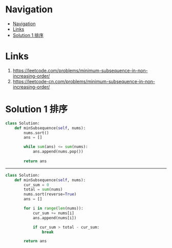 # Navigation
- [Navigation](#navigation)
- [Links](#links)
- [Solution 1 排序](#solution-1-%e6%8e%92%e5%ba%8f)

# Links
1. https://leetcode.com/problems/minimum-subsequence-in-non-increasing-order/
2. https://leetcode-cn.com/problems/minimum-subsequence-in-non-increasing-order/


# Solution 1 排序
```python
class Solution:
    def minSubsequence(self, nums):
        nums.sort()
        ans = []

        while sum(ans) <= sum(nums):
            ans.append(nums.pop())
        
        return ans

```
---
```python
class Solution:
    def minSubsequence(self, nums):
        cur_sum = 0
        total = sum(nums)
        nums.sort(reverse=True)
        ans = []

        for i in range(len(nums)):
            cur_sum += nums[i]
            ans.append(nums[i])

            if cur_sum > total - cur_sum:
                break

        return ans
```